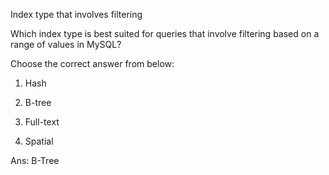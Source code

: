 Index type that involves filtering

Which index type is best suited for queries that involve filtering based on a range of values in MySQL?

Choose the correct answer from below:
  
1. Hash

2. B-tree

3. Full-text

4. Spatial

Ans:
B-Tree
